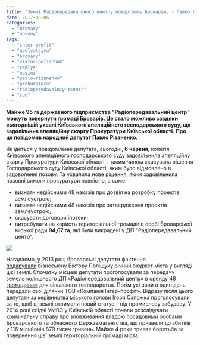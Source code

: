 ```yaml
---
title: "Землі Радіопередавального центру повертають Броварам, - Павло Різаненко"
date: 2017-06-06
categories: 
  - "brovary"
  - "novyny"
tags: 
  - "inter-profit"
  - "apelyatsiya"
  - "brovary"
  - "viktor-polishhuk"
  - "zemlya"
  - "novini"
  - "pavlo-rizanenko"
  - "prokuratura"
  - "radioperedavalniy-tsentr"
  - "sud"
---
```


**Майже 95 га державного підприємства "Радіопередавальний центр" можуть повернути громаді Броварів. Це стало можливо завдяки сьогоднішій ухвалі Київського апеляційного господарського суду, що задовільнив апеляційну скаргу Прокуратури Київської області. Про це [повідомив](https://www.facebook.com/pavlo.rizanenko/posts/1053479031419477) народний депутат Павло Різаненко.**

Як ідеться у повідомленні депутата, сьогодні, **6 червня**, колегія Київського апеляційного господарського суду задовільнила апеляційну скаргу Прокуратури Київської області, і таким чином скасувала рішення Господарського суду Київської області, яким було відмовлено в задоволенні позову. Та ухвалила нове рішення, яким задовільнила позовні вимоги прокуратури повністю, а саме:

- визнати недійсними 48 наказів про дозвіл на розробку проектів землеустрою;
- визнати недійсними 48 наказів про затвердження проектів землеустрою;
- скасувати договори іпотеки;
- витребувати на користь територіальної громади в особі Броварської міської ради **94,67 га**, які були викрадені у ДП "Радіопередавальний центр".

[![](https://mpz.brovary.org/wp-content/uploads/2017/06/rizanenko.jpg)](https://mpz.brovary.org/wp-content/uploads/2017/06/rizanenko.jpg)

Нагадаємо, у 2013 році броварські депутати фактично [подарували](https://mpz.brovary.org/24tv-miskrada-brovariv-podaruvala-95-gektariv-silgospzemel/) бізнесмену Віктору Поліщуку річний бюджет міста у вигляді цієї землі. Спочатку місцеві депутати проголосували за передачу земель колишнього ДП «Радіопередавальний центр» в оренду [48 громадянам](https://mpz.brovary.org/rik-radio-abo-zemli-groshi-dva-sudi-brovarska-tragikomediya-na-dvi-diyi/) для сільського господарства. Потім усі вони в один день передали свої ділянки ТОВ «Компанія Інтер-профіт». Відразу після цього депутати за керівництва міського голови Ігоря Сапожка проголосували за те, щоб ці землі отримали новий статус – під промислову забудову. У 2014 році слідчі УМВС у Київській області почали розслідувати кримінальну справу про зловживання владою посадовими особами Броварського та обласного Держземагентства, що призвели до збитків у 116 мільйонів 879 тисяч гривень. Майже 4 роки триває боротьба за повернення цієї землі територіальній громаді міста.
